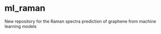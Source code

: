 # ml_raman
New repository for the Raman spectra prediction of graphene from machine learning models

